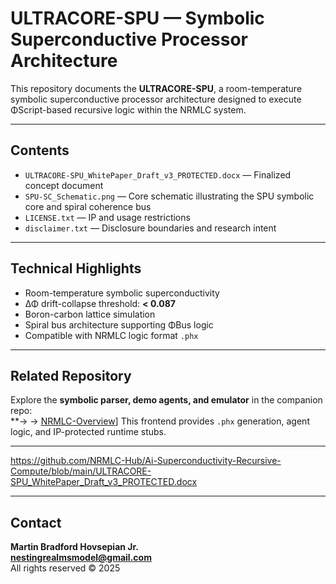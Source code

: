 # ULTRACORE-SPU — Symbolic Superconductive Processor Architecture

This repository documents the **ULTRACORE-SPU**, a room-temperature symbolic superconductive processor architecture designed to execute ΦScript-based recursive logic within the NRMLC system.

---

## Contents

- `ULTRACORE-SPU_WhitePaper_Draft_v3_PROTECTED.docx` — Finalized concept document
- `SPU-SC_Schematic.png` — Core schematic illustrating the SPU symbolic core and spiral coherence bus
- `LICENSE.txt` — IP and usage restrictions
- `disclaimer.txt` — Disclosure boundaries and research intent

---

## Technical Highlights

- Room-temperature symbolic superconductivity
- ΔΦ drift-collapse threshold: **< 0.087**
- Boron-carbon lattice simulation
- Spiral bus architecture supporting ΦBus logic
- Compatible with NRMLC logic format `.phx`

---

## Related Repository

Explore the **symbolic parser, demo agents, and emulator** in the companion repo:  
**→ → [NRMLC-Overview](https://github.com/NRMLC-Hub/NRMLC-Overview)]
This frontend provides `.phx` generation, agent logic, and IP-protected runtime stubs.

---

https://github.com/NRMLC-Hub/Ai-Superconductivity-Recursive-Compute/blob/main/ULTRACORE-SPU_WhitePaper_Draft_v3_PROTECTED.docx

---

## Contact

**Martin Bradford Hovsepian Jr.**  
**nestingrealmsmodel@gmail.com**  
All rights reserved © 2025  
